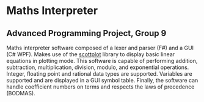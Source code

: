 #  Maths Interpreter
## Advanced Programming Project, Group 9

Maths interpreter software composed of a lexer and parser (F#) and a GUI (C# WPF). Makes use of the [scottplot](https://scottplot.net) library to display basic linear equations in plotting mode. This software is capable of performing addition, subtraction, multiplication, division, modulo, and exponential operations. Integer, floating point and rational data types are supported. Variables are supported and are displayed in a GUI symbol table. Finally, the software can handle coefficient numbers on terms and respects the laws of precedence (BODMAS).